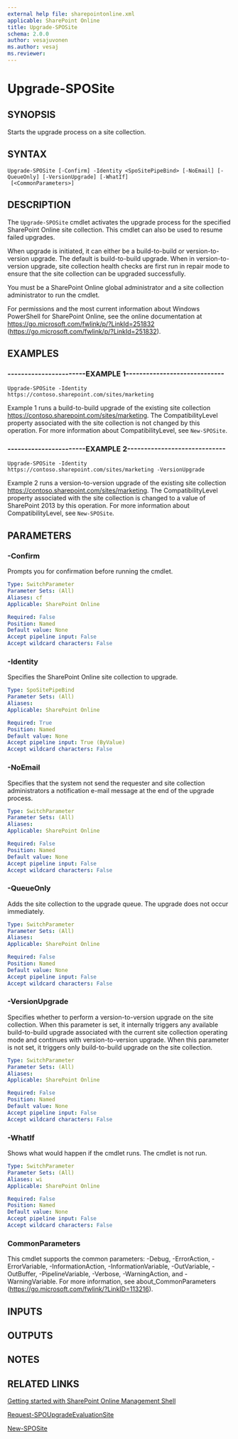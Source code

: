 ```yaml
---
external help file: sharepointonline.xml
applicable: SharePoint Online
title: Upgrade-SPOSite
schema: 2.0.0
author: vesajuvonen
ms.author: vesaj
ms.reviewer:
---
```


# Upgrade-SPOSite

## SYNOPSIS
Starts the upgrade process on a site collection.


## SYNTAX

```
Upgrade-SPOSite [-Confirm] -Identity <SpoSitePipeBind> [-NoEmail] [-QueueOnly] [-VersionUpgrade] [-WhatIf]
 [<CommonParameters>]
```

## DESCRIPTION
The `Upgrade-SPOSite` cmdlet activates the upgrade process for the specified SharePoint Online site collection.
This cmdlet can also be used to resume failed upgrades.

When upgrade is initiated, it can either be a build-to-build or version-to-version upgrade.
The default is build-to-build upgrade.
When in version-to-version upgrade, site collection health checks are first run in repair mode to ensure that the site collection can be upgraded successfully.

You must be a SharePoint Online global administrator and a site collection administrator to run the cmdlet.

For permissions and the most current information about Windows PowerShell for SharePoint Online, see the online documentation at https://go.microsoft.com/fwlink/p/?LinkId=251832 (https://go.microsoft.com/fwlink/p/?LinkId=251832).


## EXAMPLES

### -----------------------EXAMPLE 1-----------------------------
```
Upgrade-SPOSite -Identity https://contoso.sharepoint.com/sites/marketing
```

Example 1 runs a build-to-build upgrade of the existing site collection https://contoso.sharepoint.com/sites/marketing. The CompatibilityLevel property associated with the site collection is not changed by this operation. For more information about CompatibilityLevel, see `New-SPOSite`.

### -----------------------EXAMPLE 2-----------------------------
```
Upgrade-SPOSite -Identity https://contoso.sharepoint.com/sites/marketing -VersionUpgrade
```

Example 2 runs a version-to-version upgrade of the existing site collection https://contoso.sharepoint.com/sites/marketing. The CompatibilityLevel property associated with the site collection is changed to a value of SharePoint 2013 by this operation. For more information about CompatibilityLevel, see `New-SPOSite`.


## PARAMETERS

### -Confirm
Prompts you for confirmation before running the cmdlet.


```yaml
Type: SwitchParameter
Parameter Sets: (All)
Aliases: cf
Applicable: SharePoint Online

Required: False
Position: Named
Default value: None
Accept pipeline input: False
Accept wildcard characters: False
```

### -Identity
Specifies the SharePoint Online site collection to upgrade.


```yaml
Type: SpoSitePipeBind
Parameter Sets: (All)
Aliases: 
Applicable: SharePoint Online

Required: True
Position: Named
Default value: None
Accept pipeline input: True (ByValue)
Accept wildcard characters: False
```

### -NoEmail
Specifies that the system not send the requester and site collection administrators a notification e-mail message at the end of the upgrade process.


```yaml
Type: SwitchParameter
Parameter Sets: (All)
Aliases: 
Applicable: SharePoint Online

Required: False
Position: Named
Default value: None
Accept pipeline input: False
Accept wildcard characters: False
```

### -QueueOnly
Adds the site collection to the upgrade queue. The upgrade does not occur immediately.


```yaml
Type: SwitchParameter
Parameter Sets: (All)
Aliases: 
Applicable: SharePoint Online

Required: False
Position: Named
Default value: None
Accept pipeline input: False
Accept wildcard characters: False
```

### -VersionUpgrade
Specifies whether to perform a version-to-version upgrade on the site collection. When this parameter is set, it internally triggers any available build-to-build upgrade associated with the current site collection operating mode and continues with version-to-version upgrade. When this parameter is not set, it triggers only build-to-build upgrade on the site collection.


```yaml
Type: SwitchParameter
Parameter Sets: (All)
Aliases: 
Applicable: SharePoint Online

Required: False
Position: Named
Default value: None
Accept pipeline input: False
Accept wildcard characters: False
```

### -WhatIf
Shows what would happen if the cmdlet runs.
The cmdlet is not run.

```yaml
Type: SwitchParameter
Parameter Sets: (All)
Aliases: wi
Applicable: SharePoint Online

Required: False
Position: Named
Default value: None
Accept pipeline input: False
Accept wildcard characters: False
```

### CommonParameters
This cmdlet supports the common parameters: -Debug, -ErrorAction, -ErrorVariable, -InformationAction, -InformationVariable, -OutVariable, -OutBuffer, -PipelineVariable, -Verbose, -WarningAction, and -WarningVariable. For more information, see about_CommonParameters (https://go.microsoft.com/fwlink/?LinkID=113216).

## INPUTS

## OUTPUTS

## NOTES

## RELATED LINKS

[Getting started with SharePoint Online Management Shell](https://docs.microsoft.com/powershell/sharepoint/sharepoint-online/connect-sharepoint-online?view=sharepoint-ps)

[Request-SPOUpgradeEvaluationSite](Request-SPOUpgradeEvaluationSite.md)

[New-SPOSite](New-SPOSite.md)
